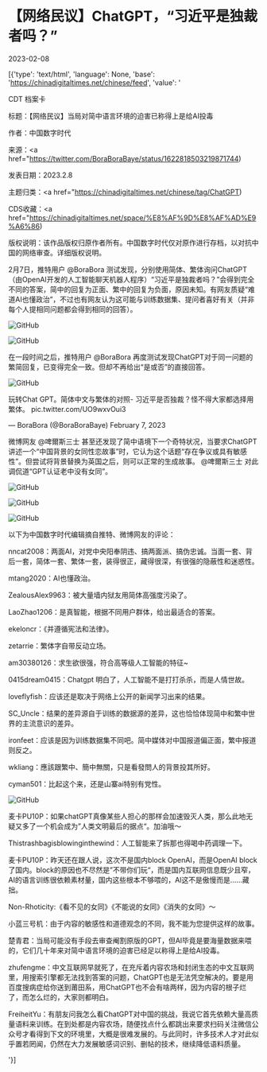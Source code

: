 # 【网络民议】ChatGPT，“习近平是独裁者吗？”

2023-02-08

[{'type': 'text/html', 'language': None, 'base': 'https://chinadigitaltimes.net/chinese/feed', 'value': '

CDT 档案卡

标题：【网络民议】当局对简中语言环境的迫害已称得上是给AI投毒

作者：中国数字时代

来源：<a href="https://twitter.com/BoraBoraBaye/status/1622818503219871744)

发表日期：2023.2.8

主题归类：<a href="https://chinadigitaltimes.net/chinese/tag/ChatGPT)

CDS收藏：<a href="https://chinadigitaltimes.net/space/%E8%AF%9D%E8%AF%AD%E9%A6%86)

版权说明：该作品版权归原作者所有。中国数字时代仅对原作进行存档，以对抗中国的网络审查。详细版权说明。





2月7日，推特用户 @BoraBora 测试发现，分别使用简体、繁体询问ChatGPT（由OpenAI开发的人工智能聊天机器人程序）“习近平是独裁者吗？”会得到完全不同的答案，简中的回复为正面、繁中的回复为负面，原因未知。有网友质疑“难道AI也懂政治”，不过也有网友认为这可能与训练数据集、提问者喜好有关（并非每个人提相同问题都会得到相同的回答）。

![GitHub](https://chinadigitaltimes.net/chinese/files/2023/02/image-1675848696671.png)

![GitHub](https://chinadigitaltimes.net/chinese/files/2023/02/image-1675848675994.png)

在一段时间之后，推特用户 @BoraBora 再度测试发现ChatGPT对于同一问题的繁简回复，已变得完全一致。但却不再给出“是或否”的直接回答。

![GitHub](https://chinadigitaltimes.net/chinese/files/2023/02/image-1675848835897.png)



玩转Chat GPT。简体中文与繁体的对照- 习近平是否独裁？怪不得大家都选择用繁体。 pic.twitter.com/UO9wxvOui3

&mdash; BoraBora (@BoraBoraBaye) February 7, 2023



微博网友 @啤爾斯三士 甚至还发现了简中语境下一个奇特状况，当要求ChatGPT讲述一个“中国背景的女同性恋故事”时，它认为这个话题“存在争议或具有敏感性”。但尝试将背景替换为英国之后，则可以正常的生成故事。 @啤爾斯三士 对此调侃道“GPT认证老中没有女同”。

![GitHub](https://chinadigitaltimes.net/chinese/files/2023/02/image-1675850936997.png)

![GitHub](https://chinadigitaltimes.net/chinese/files/2023/02/image-1675849130779.png)

![GitHub](https://chinadigitaltimes.net/chinese/files/2023/02/image-1675849224505.png)

以下为中国数字时代编辑摘自推特、微博网友的评论：



nncat2008：两面AI，对党中央阳奉阴违、搞两面派、搞伪忠诚。当面一套、背后一套，简体一套、繁体一套，装得很正，藏得很深，有很强的隐蔽性和迷惑性。

mtang2020：AI也懂政治。

ZealousAlex9963：被大量墙内狱友用简体高强度污染了。

LaoZhao1206：是真智能，根据不同用户群体，给出最适合的答案。

ekeloncr：《并遵循宪法和法律》。

zetarrie：繁体字自带反动立场。

am30380126：求生欲很强，符合高等级人工智能的特征~

0415dream0415：Chatgpt 明白了，人工智能不是打打杀杀，而是人情世故。

loveflyfish：应该还是取决于网络上公开的新闻学习出来的结果。

SC_Uncle：结果的差异源自于训练的数据源的差异，这也恰恰体现简中和繁中世界的主流意识的差异。

ironfeet：应该是因为训练数据集不同吧。简中媒体对中国报道偏正面，繁中报道则反之。

wkliang：應該跟繁中、簡中無關，只是看發問人的背景投其所好。





cyman501：比起这个来，还是山寨ai特别有党性。

![GitHub](https://chinadigitaltimes.net/chinese/files/2023/02/image-1675849841599.png)



麦卡PU10P：如果chatGPT真像某些人担心的那样会加速毁灭人类，那么此地无疑又多了一个机会成为”人类文明最后的据点“。加油哦～

Thistrashbagisblowinginthewind：人工智能来了拆那也得喝中药调理一下。

麦卡PU10P：昨天还在跟人说，这次不是国内block OpenAI，而是OpenAI block了国内。block的原因也不尽然是”不带你们玩“，而是国内互联网信息既少且窄，AI的语言训练很依赖素材量，国内这些根本不够喂的，AI这不是傲慢而是……藏拙。

Non-Rhoticity:《看不见的女同》《不能说的女同》《消失的女同》～ 

小蓝三号机：由于内容的敏感性和道德观念的不同，我不能为您提供这样的故事。

楚青君：当局可能没有手段去审查阉割原版的GPT，但AI毕竟是要海量数据来喂的，它们几十年来对简中语言环境的迫害已经足以称得上是给AI投毒。

zhufengme：中文互联网早就死了，在充斥着内容农场和封闭生态的中文互联网里，用搜索引擎都无法找到答案的问题，ChatGPT也是无法凭空解决的。要是用百度搜病症给你送到莆田系，用ChatGPT也不会有啥两样，因为内容的根子烂了，而怎么烂的，大家则都明白。

FreiheitYu：有朋友问我怎么看ChatGPT对中国的挑战，我说它首先依赖大量高质量语料来训练。在到处都是内容农场，随便找点什么都跳出来要求扫码关注微信公众号才看得到下文的环境里，大概是很难发展的。与此同时，许多技术人才对此似乎置若罔闻，仍然在大力发展敏感词识别、删帖的技术，继续降低语料质量。

'}]